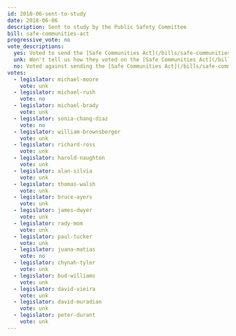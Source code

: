 ```yaml
---
id: 2018-06-sent-to-study
date: 2018-06-06
description: Sent to study by the Public Safety Committee
bill: safe-communities-act
progressive_vote: no
vote_descriptions:
  yes: Voted to send the [Safe Communities Act](/bills/safe-communities-act/) to study
  unk: Won't tell us how they voted on the [Safe Communities Act](/bills/safe-communities-act/) in committee
  no: Voted against sending the [Safe Communities Act](/bills/safe-communities-act/) to study
votes:
  - legislator: michael-moore
    vote: unk
  - legislator: michael-rush
    vote: no
  - legislator: michael-brady
    vote: unk
  - legislator: sonia-chang-diaz
    vote: no
  - legislator: william-brownsberger
    vote: unk
  - legislator: richard-ross
    vote: unk
  - legislator: harold-naughton
    vote: unk
  - legislator: alan-silvia
    vote: unk
  - legislator: thomas-walsh
    vote: unk
  - legislator: bruce-ayers
    vote: unk
  - legislator: james-dwyer
    vote: unk
  - legislator: rady-mom
    vote: unk
  - legislator: paul-tucker
    vote: unk
  - legislator: juana-matias
    vote: no
  - legislator: chynah-tyler
    vote: unk
  - legislator: bud-williams
    vote: unk
  - legislator: david-vieira
    vote: unk
  - legislator: david-muradian
    vote: unk
  - legislator: peter-durant
    vote: unk
---
```

